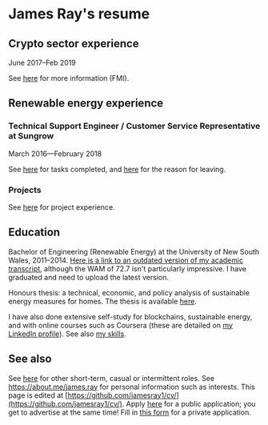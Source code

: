 # James Ray's resume

## Crypto sector experience

June 2017–Feb 2019

See [here](crypto-industry-experience.md) for more information (FMI).

## Renewable energy experience

### Technical Support Engineer / Customer Service Representative at Sungrow

March 2016—February 2018

See <a href="https://github.com/jamesray1/work-log/blob/master/Sungrow-log.md" target="_blank" rel="noopener noreferrer">here</a>&nbsp;for tasks completed, and <a href="https://sustergy.wordpress.com/2018/01/17/finishing-position-at-sungrow/" target="_blank" rel="noopener noreferrer">here</a> for the reason for leaving.

### Projects

See [here](sustainability-projects.md) for project experience.

## Education

Bachelor of Engineering (Renewable Energy) at the University of New South Wales, 2011–2014. <a href="https://www.slideshare.net/slideshow/embed_code/key/JMesqzjt4AcnW" target="_blank" rel="noopener noreferrer">Here is a link to an outdated version of my academic transcript</a>, although the WAM of 72.7 isn't particularly impressive. I have graduated and need to upload the latest version.

Honours thesis: a technical, economic, and policy analysis of sustainable energy measures for homes. The thesis is available <a href="https://1sustainablelife.wordpress.com/2014/10/28/energy-wise-homes/" target="_blank" rel="noopener noreferrer">here</a>.

I have also done extensive self-study for blockchains, sustainable energy, and with online courses such as Coursera (these are detailed on [my LinkedIn profile](https://www.linkedin.com/in/jameschristopherray/)). See also [my skills](skills.md).

## See also

See [here](training-ground.md) for other short-term, casual or intermittent roles. See <a href="https://about.me/james.ray" target="_blank" rel="noreferrer noopener" aria-label="https://about.me/james.ray (opens in a new tab)">https://about.me/james.ray</a> for personal information such as interests. This page is edited at [https://github.com/jamesray1/cv/](https://github.com/jamesray1/cv/). Apply <a href="https://github.com/jamesray1/hire-me/">here</a> for a public application; you get to advertise at the same time! Fill in <a href="https://docs.google.com/forms/d/e/1FAIpQLSeZ4vGadZrl01nROy3VrL0C1sl9PgS_MMMlaTcDeaUR8Nm5RA/viewform?usp=pp_url" target="_blank" rel="noreferrer noopener">this form</a> for a private application.
